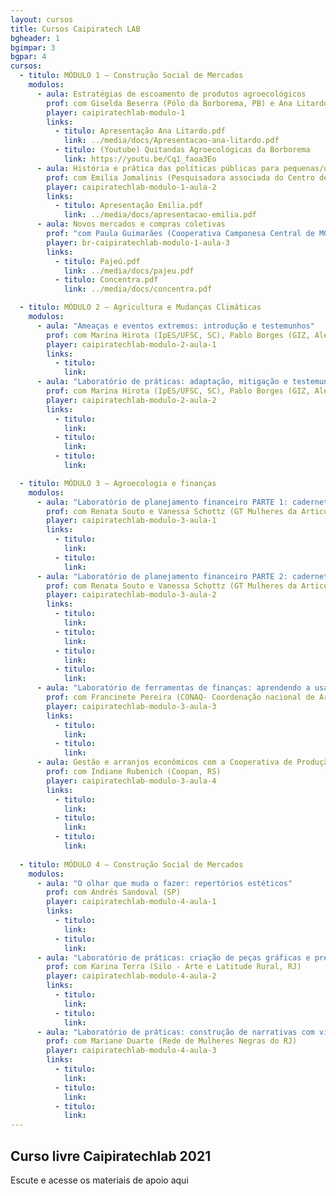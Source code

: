 ```yaml
---
layout: cursos
title: Cursos Caipiratech LAB
bgheader: 1
bgimpar: 3
bgpar: 4
cursos:
  - titulo: MÓDULO 1 – Construção Social de Mercados
    modulos:
      - aula: Estratégias de escoamento de produtos agroecológicos
        prof: com Giselda Beserra (Pólo da Borborema, PB) e Ana Litardo (Assoc. Agroecológica de Teresópolis, RJ)
        player: caipiratechlab-modulo-1
        links:
          - titulo: Apresentação Ana Litardo.pdf 
            link: ../media/docs/Apresentacao-ana-litardo.pdf 
          - titulo: (Youtube) Quitandas Agroecológicas da Borborema
            link: https://youtu.be/Cq1_faoa3Eo
      - aula: História e prática das políticas públicas para pequenas/os agricultoras/es no Brasil
        prof: com Emilia Jomalinis (Pesquisadora associada do Centro de Referência em Soberania e Segurança Alimentar e Nutricional/UFRRJ, RJ)
        player: caipiratechlab-modulo-1-aula-2
        links:
          - titulo: Apresentação Emilia.pdf 
            link: ../media/docs/apresentacao-emilia.pdf
      - aula: Novos mercados e compras coletivas
        prof: "com Paula Guimarães (Cooperativa Camponesa Central de MG) e Apolônia da Silva (Rede de Mulheres Produtoras do Pajeú, PE); mediação: Marcela Martins (Amerek/UFMG, MG)"
        player: br-caipiratechlab-modulo-1-aula-3
        links:
          - titulo: Pajeú.pdf
            link: ../media/docs/pajeu.pdf
          - titulo: Concentra.pdf
            link: ../media/docs/concentra.pdf

  - titulo: MÓDULO 2 – Agricultura e Mudanças Climáticas
    modulos:
      - aula: "Ameaças e eventos extremos: introdução e testemunhos"
        prof: com Marina Hirota (IpES/UFSC, SC), Pablo Borges (GIZ, Alemanha) e Alann Yu Iwama (Universidad de los Lagos, Chile)
        player: caipiratechlab-modulo-2-aula-1
        links:
          - titulo: 
            link:        
      - aula: "Laboratório de práticas: adaptação, mitigação e testemunhos"
        prof: com Marina Hirota (IpES/UFSC, SC), Pablo Borges (GIZ, Alemanha) e Alann Yu Iwama (Universidad de los Lagos, Chile)
        player: caipiratechlab-modulo-2-aula-2
        links:
          - titulo: 
            link:
          - titulo: 
            link:
          - titulo: 
            link:            

  - titulo: MÓDULO 3 – Agroecologia e finanças
    modulos:
      - aula: "Laboratório de planejamento financeiro PARTE 1: cadernetas agroecológicas"
        prof: com Renata Souto e Vanessa Schottz (GT Mulheres da Articulação de Agroecologia do RJ)
        player: caipiratechlab-modulo-3-aula-1
        links:
          - titulo: 
            link:
          - titulo: 
            link:    
      - aula: "Laboratório de planejamento financeiro PARTE 2: cadernetas agroecológicas"
        prof: com Renata Souto e Vanessa Schottz (GT Mulheres da Articulação de Agroecologia do RJ)
        player: caipiratechlab-modulo-3-aula-2
        links:
          - titulo: 
            link:    
          - titulo: 
            link:    
          - titulo: 
            link:    
          - titulo: 
            link:    
      - aula: "Laboratório de ferramentas de finanças: aprendendo a usar o programa Excel"
        prof: com Francinete Pereira (CONAQ- Coordenação nacional de Articulação das Comunidades Negras Rurais Quilombolas, MA)
        player: caipiratechlab-modulo-3-aula-3
        links:
          - titulo: 
            link:    
          - titulo: 
            link:    
      - aula: Gestão e arranjos econômicos com a Cooperativa de Produção Agropecuária Nova Santa Rita
        prof: com Indiane Rubenich (Coopan, RS)
        player: caipiratechlab-modulo-3-aula-4
        links:
          - titulo: 
            link:    
          - titulo: 
            link:    
          - titulo: 
            link:    
    
  - titulo: MÓDULO 4 – Construção Social de Mercados
    modulos:
      - aula: "O olhar que muda o fazer: repertórios estéticos"
        prof: com Andrés Sandoval (SP)
        player: caipiratechlab-modulo-4-aula-1
        links:
          - titulo: 
            link:    
          - titulo: 
            link:    
      - aula: "Laboratório de práticas: criação de peças gráficas e presença nas redes sociais"
        prof: com Karina Terra (Silo - Arte e Latitude Rural, RJ)
        player: caipiratechlab-modulo-4-aula-2
        links:
          - titulo: 
            link:    
          - titulo: 
            link:    
      - aula: "Laboratório de práticas: construção de narrativas com vídeo"
        prof: com Mariane Duarte (Rede de Mulheres Negras do RJ)
        player: caipiratechlab-modulo-4-aula-3
        links:
          - titulo: 
            link:    
          - titulo: 
            link:    
          - titulo: 
            link:    
---
```


## Curso livre Caipiratechlab 2021

Escute e acesse os materiais de apoio aqui